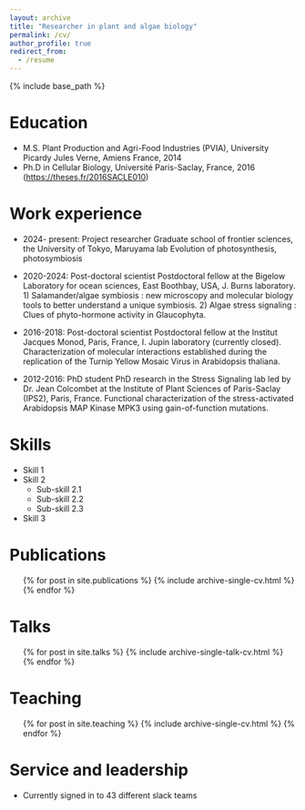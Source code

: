 ```yaml
---
layout: archive
title: "Researcher in plant and algae biology"
permalink: /cv/
author_profile: true
redirect_from:
  - /resume
---
```


{% include base_path %}

Education
======
* M.S. Plant Production and Agri-Food Industries (PVIA), University Picardy Jules Verne, Amiens France, 2014
* Ph.D in Cellular Biology, Université Paris-Saclay, France, 2016 (https://theses.fr/2016SACLE010)

Work experience
======
* 2024- present: Project researcher
Graduate school of frontier sciences, the University of Tokyo, Maruyama lab
Evolution of photosynthesis, photosymbiosis

* 2020-2024: Post-doctoral scientist
Postdoctoral fellow at the Bigelow Laboratory for ocean sciences, East Boothbay,
USA, J. Burns laboratory. 1) Salamander/algae symbiosis : new microscopy and
molecular biology tools to better understand a unique symbiosis. 2) Algae stress
signaling : Clues of phyto-hormone activity in Glaucophyta.


* 2016-2018: Post-doctoral scientist
Postdoctoral fellow at the Institut Jacques Monod, Paris, France, I. Jupin
laboratory (currently closed). Characterization of molecular interactions
established during the replication of the Turnip Yellow Mosaic Virus in
Arabidopsis thaliana.

* 2012-2016: PhD student
PhD research in the Stress Signaling lab led by Dr. Jean Colcombet at the Institute
of Plant Sciences of Paris-Saclay (IPS2), Paris, France. Functional
characterization of the stress-activated Arabidopsis MAP Kinase MPK3 using
gain-of-function mutations.
  
Skills
======
* Skill 1
* Skill 2
  * Sub-skill 2.1
  * Sub-skill 2.2
  * Sub-skill 2.3
* Skill 3

Publications
======
  <ul>{% for post in site.publications %}
    {% include archive-single-cv.html %}
  {% endfor %}</ul>
  
Talks
======
  <ul>{% for post in site.talks %}
    {% include archive-single-talk-cv.html %}
  {% endfor %}</ul>
  
Teaching
======
  <ul>{% for post in site.teaching %}
    {% include archive-single-cv.html %}
  {% endfor %}</ul>
  
Service and leadership
======
* Currently signed in to 43 different slack teams
